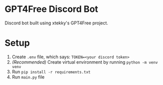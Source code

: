# GPT4Free Discord Bot
Discord bot built using xtekky's GPT4Free project.

# Setup
1. Create `.env` file, which says: `TOKEN=<your discord token>`
2. *(Recommended)* Create virtual environment by running `python -m venv venv`
3. Run `pip install -r requirements.txt`
4. Run `main.py` file
